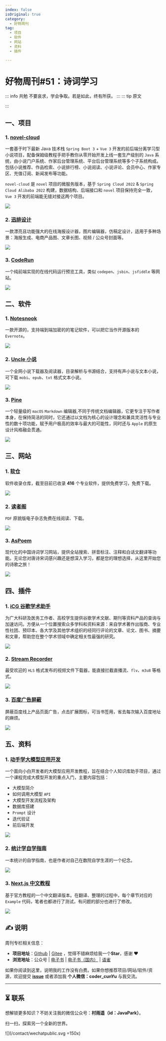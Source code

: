 ```yaml
---
index: false
isOriginal: true
category:
  - 好物周刊
tag:
  - 项目
  - 软件
  - 网站
  - 资料
  - 插件

---
```


# 好物周刊#51：诗词学习

::: info 共勉
不要哀求，学会争取。若是如此，终有所获。
:::
::: tip 原文

:::

## 一、项目

### 1. [novel-cloud](https://github.com/201206030/novel-cloud)

一套基于时下最新 Java 技术栈 `Spring Boot 3` + `Vue 3` 开发的前后端分离学习型小说项目，配备保姆级教程手把手教你从零开始开发上线一套生产级别的 `Java` 系统，由小说门户系统、作家后台管理系统、平台后台管理系统等多个子系统构成。包括小说推荐、作品检索、小说排行榜、小说阅读、小说评论、会员中心、作家专区、充值订阅、新闻发布等功能。

`novel-cloud` 是 `novel` 项目的微服务版本，基于 `Spring Cloud 2022` & `Spring Cloud Alibaba 2022` 构建，数据结构、后端接口和 `novel` 项目保持完全一致，`Vue 3` 开发的前端能无缝对接这两个项目。

![](assets/0330-0405/chrome_1710743013.webp)

### 2. [迅排设计](https://github.com/palxiao/poster-design)

一款漂亮且功能强大的在线海报设计器，图片编辑器，仿稿定设计，适用于多种场景：海报生成、电商产品图、文章长图、视频 / 公众号封面等。

![](assets/0330-0405/chrome_1710979429.webp)

### 3. [CodeRun](https://github.com/wanglin2/code-run)

一个纯前端实现的在线代码运行预览工具，类似 `codepen`、`jsbin`、`jsfiddle` 等网站。

![](assets/0330-0405/chrome_1710979611.webp)

## 二、软件

### 1. [Notesnook](https://github.com/streetwriters/notesnook)

一款开源的，支持端到端加密的的笔记软件，可以把它当作开源版本的 `Evernote`。

![](assets/0330-0405/chrome_1710807153.webp)

### 2. [Uncle 小说](https://github.com/uncle-novel/uncle-novel)

一个全网小说下载器及阅读器，目录解析与书源结合，支持有声小说与文本小说，可下载 `mobi`、`epub`、`txt` 格式文本小说。

![](assets/0330-0405/chrome_1710807783.webp)

### 3. [Pine](https://github.com/lukakerr/Pine)

一个轻量级的 `macOS` `Markdown` 编辑器,不同于传统文档编辑器，它更专注于写作者本身，在保持简洁的同时，它还通过以文档为核心的设计理念和兼具灵活性与专业性的数十项功能，赋予用户极高的效率与最大的可能性，同时还与 `Apple` 的原生设计风格融会贯通。

![](assets/0330-0405/chrome_1710819547.webp)

## 三、网站

### 1. [软仓](https://www.ruancang.net/)

软件收录仓库，截至目前已收录 **416** 个专业软件，提供免费学习，免费下载。

![](assets/0330-0405/20240305-1709597462.webp)

### 2. [读者阁](https://duzhege.cn/)

`PDF` 原貌版电子杂志免费在线阅读、下载。

![](assets/0330-0405/chrome_1710287532.webp)

### 3. [AsPoem](https://aspoem.com/zh-Hans)

现代化的中国诗词学习网站，提供全站搜索、拼音标注、注释和白话文翻译等功能。无论您对唐诗宋词感兴趣还是想深入学习，都是您的理想选择，从这里开始您的诗歌之旅！

![](assets/0330-0405/chrome_1710287619.webp)

## 四、插件

### 1. [iCG 谷歌学术助手](https://chromewebstore.google.com/detail/ncldcbhpeplkfijdhnoepdgdnmjkckij?utm_source=chrome-ntp-icon)

为广大科研及医务工作者、高校学生提供谷歌学术文献、期刊等资料产品的查询与加速访问。方便从一个位置搜索众多学科和资料来源：来自学术著作出版商、专业性社团、预印本、各大学及其他学术组织的经同行评论的文章、论文、图书、摘要和文章，帮助您在整个学术领域中确定相关性最强的研究。

![](assets/0330-0405/chrome_1711065482.webp)

### 2. [Stream Recorder](https://chromewebstore.google.com/detail/stream-recorder-download/iogidnfllpdhagebkblkgbfijkbkjdmm)

最受欢迎的 `HLS` 格式发布的视频文件下载器，能直接拦截直播流、`flv`、`m3u8` 等格式。

![](assets/0330-0405/chrome_1711065493.webp)

### 3. [百度广告屏蔽](https://chromewebstore.google.com/detail/bdkobfnbgkbemcfgopfollaikdlknlkm)

屏蔽百度线上产品页面广告，点击扩展图标，可当书签用，省去每次输入百度地址的麻烦。

![](assets/0330-0405/chrome_1711065509.webp)

## 五、资料

### 1. [动手学大模型应用开发](https://github.com/datawhalechina/llm-universe)

一个面向小白开发者的大模型应用开发教程，旨在结合个人知识库助手项目，通过一个课程完成大模型开发的重点入门，主要内容包括：

-   大模型简介
-   如何调用大模型 `API`
-   大模型开发流程及架构
-   数据库搭建
-   `Prompt` 设计
-   迭代验证
-   前后端开发

![](assets/0330-0405/chrome_1710287698.webp)

### 2. [统计学自学指南](https://github.com/XuankaiWang/XuankaiWang.github.io)

一本统计的自学指南，也是作者对自己在数院自学生涯的一个纪念。

![](assets/0330-0405/chrome_1710287728.webp)

### 3. [Next.js 中文教程](https://github.com/qufei1993/nextjs-learn-cn)

基于官方教程的一个中文翻译版本。在翻译、整理的过程中，每个章节对应的 `Example` 代码，笔者也都进行了测试，有问题的部分也进行了修改。

![](assets/0330-0405/chrome_1710287775.webp)

## ✍️ 说明

周刊专栏相关信息：

- **项目地址**：[Github](https://github.com/cunyu1943/JavaPark/) | [Gitee](https://gitee.com/cunyu1943/JavaPark/) ，觉得不错麻烦给我一个**Star**，感谢 ❤️
- **浏览地址**：公众号 | [电子书](https://cunyu1943.github.io/) | [电子书（国内）](https://cunyu1943.gitee.io/) | [语雀](https://yuque.com/cunyu1943)

如果你阅读到这里，说明我的工作没有白费。如果你想推荐项目/网站/软件/资源，欢迎提交 **[issue](https://github.com/cunyu1943/JavaPark/issues)** 或者添加我 **个人微信：coder_cunYu** 与我交流。

---

## ⏳ 联系

想解锁更多知识？不妨关注我的微信公众号：**村雨遥（id：JavaPark）**。

扫一扫，探索另一个全新的世界。

![](/contact/wechatpublic.svg =150x)

<Share colorful />

